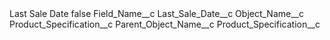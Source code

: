 <?xml version="1.0" encoding="UTF-8"?>
<CustomMetadata xmlns="http://soap.sforce.com/2006/04/metadata" xmlns:xsi="http://www.w3.org/2001/XMLSchema-instance" xmlns:xsd="http://www.w3.org/2001/XMLSchema">
    <label>Last Sale Date</label>
    <protected>false</protected>
    <values>
        <field>Field_Name__c</field>
        <value xsi:type="xsd:string">Last_Sale_Date__c</value>
    </values>
    <values>
        <field>Object_Name__c</field>
        <value xsi:type="xsd:string">Product_Specification__c</value>
    </values>
    <values>
        <field>Parent_Object_Name__c</field>
        <value xsi:type="xsd:string">Product_Specification__c</value>
    </values>
</CustomMetadata>
